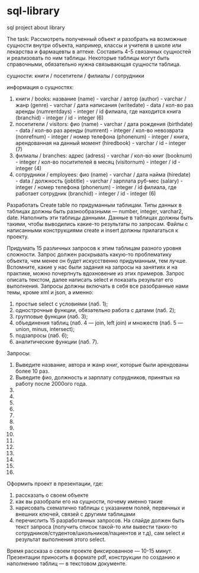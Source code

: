 # sql-library
sql project about library

The task:
Рассмотреть полученный объект и разобрать на возможные сущности внутри объекта, например, классы и учителя в школе или лекарства и фармацевты в аптеке. Составить 4-5 связанных сущностей и реализовать по ним таблицы. Некоторые таблицы могут быть справочными, обязательно нужна связывающая сущности таблица. 

сущности: книги / посетители / филиалы / сотрудники

информация о сущностях:
1) книги / books: названиe (name) - varchar / автор (author) - varchar / жанр (genre) - varchar / дата написания (writedate) - data / кол-во раз аренды (numrentdays) - integer / id филиала, где находится книга (branchid) - integer / id - integer (6)
2) посетители / visitors: фио (name) - varchar / дата рождения (birthdate) - data / кол-во раз аренды (numrent) - integer / кол-во невозврата (nonrefnum) - integer / номер телефона (phonenum) - integer / книга, арендованная на данный момент (hiredbook) - varchar / id - integer (7)
3) филиалы / branches: адрес (adress) - varchar / кол-во книг (booknum) - integer / кол-во поситителей в месяц (visitornum) - integer / id - integer (4)
4) сотрудники / employees: фио (name) - varchar / дата найма (hiredate) - data / должность (jobtitle) - varchar / зарплата руб-мес (salary) - integer / номер телефона (phonenum) - integer / id филиала, где работает сотрудник (branchid) - integer / id - integer (6)

Разработать Create table по придуманным таблицам. Типы данных в таблицах должны быть разнообразными — number, integer, varchar2, date. Наполнить эти таблицы данными. Данные в таблицах должны быть такими, чтобы выводились какие-то результаты по запросам. Файлы с написанными конструкциями create и insert должны прилагаться к проекту. 

Придумать 15 различных запросов к этим таблицам разного уровня сложности. Запрос должен раскрывать какую-то проблематику объекта, чем менее он будет искусственно придуманным, тем лучше. Вспомните, какие у нас были задания на запросы на занятиях и на практике, можно почерпнуть вдохновение из этих примеров. Запрос описать текстом, далее написать select и показать результат его выполнения. Запросы должны включать в себя все разобранные нами темы, кроме xml и json, а именно:
1) простые select с условиями (лаб. 1);
2) однострочные функции, обязательно работа с датами (лаб. 2);
3) групповые функции (лаб. 3);
4) объединения таблиц (лаб. 4 — join, left join) и множеств (лаб. 5 — union, minus, intersect);
5) подзапросы (лаб. 6);
6) аналитические функции (лаб. 7).

Запросы:
1) Выведите название, автора и жанр книг, которые были арендованы более 10 раз.
2) Выведите фио, должность и зарплату сотрудников, принятых на работу после 2000ого года.
3) 
4)
5)
6)
7)
8)
9)
10)
11)
12)
13)
14)
15)
16)

Оформить проект в презентации, где:
1) рассказать о своем объекте
2) как вы разобрали его на сущности, почему именно такие
3) нарисовать схематично таблицы с указанием полей, первичных и внешних ключей, связей с другими таблицами
4) перечислить 15 разработанных запросов. На слайде должен быть текст запроса (получить список такой-то или вывести таких-то сотрудников/студентов/школьников/пациентов и т.д), сам select и результат выполнения этого select.

Время рассказа о своем проекте фиксированное — 10-15 минут. Презентации приносить в формате pdf, конструкции по созданию и наполнению таблиц — в текстовом документе.
